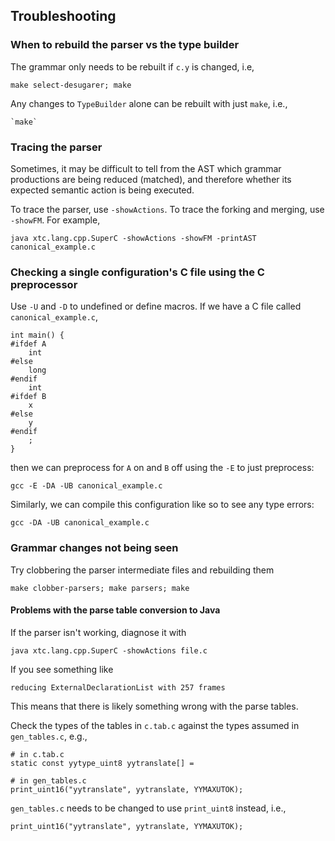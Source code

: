 ## Troubleshooting

### When to rebuild the parser vs the type builder

The grammar only needs to be rebuilt if `c.y` is changed, i.e,

    make select-desugarer; make

Any changes to `TypeBuilder` alone can be rebuilt with just `make`, i.e.,

    `make`

### Tracing the parser

Sometimes, it may be difficult to tell from the AST which grammar
productions are being reduced (matched), and therefore whether its
expected semantic action is being executed.

To trace the parser, use `-showActions`.  To trace the forking and merging, use `-showFM`. For example,

    java xtc.lang.cpp.SuperC -showActions -showFM -printAST canonical_example.c

### Checking a single configuration's C file using the C preprocessor

Use `-U` and `-D` to undefined or define macros.  If we have a C file called `canonical_example.c`,

    int main() {
    #ifdef A
        int
    #else
        long
    #endif
        int
    #ifdef B
        x
    #else
        y
    #endif
        ;
    }

then we can preprocess for `A` on and `B` off using the `-E` to just preprocess:

    gcc -E -DA -UB canonical_example.c

Similarly, we can compile this configuration like so to see any type errors:

    gcc -DA -UB canonical_example.c


### Grammar changes not being seen

Try clobbering the parser intermediate files and rebuilding them

    make clobber-parsers; make parsers; make


#### Problems with the parse table conversion to Java

If the parser isn't working, diagnose it with

    java xtc.lang.cpp.SuperC -showActions file.c
    
If you see something like

    reducing ExternalDeclarationList with 257 frames
    
This means that there is likely something wrong with the parse tables.

Check the types of the tables in `c.tab.c` against the types assumed in `gen_tables.c`, e.g.,

    # in c.tab.c
    static const yytype_uint8 yytranslate[] =
    
    # in gen_tables.c
    print_uint16("yytranslate", yytranslate, YYMAXUTOK);
    
`gen_tables.c` needs to be changed to use `print_uint8` instead, i.e.,

    print_uint16("yytranslate", yytranslate, YYMAXUTOK);
